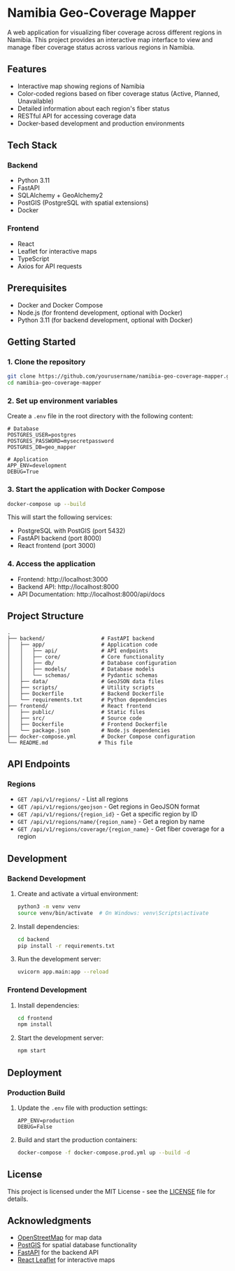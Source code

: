 # Namibia Geo-Coverage Mapper

A web application for visualizing fiber coverage across different regions in Namibia. This project provides an interactive map interface to view and manage fiber coverage status across various regions in Namibia.

## Features

- Interactive map showing regions of Namibia
- Color-coded regions based on fiber coverage status (Active, Planned, Unavailable)
- Detailed information about each region's fiber status
- RESTful API for accessing coverage data
- Docker-based development and production environments

## Tech Stack

### Backend
- Python 3.11
- FastAPI
- SQLAlchemy + GeoAlchemy2
- PostGIS (PostgreSQL with spatial extensions)
- Docker

### Frontend
- React
- Leaflet for interactive maps
- TypeScript
- Axios for API requests

## Prerequisites

- Docker and Docker Compose
- Node.js (for frontend development, optional with Docker)
- Python 3.11 (for backend development, optional with Docker)

## Getting Started

### 1. Clone the repository

```bash
git clone https://github.com/yourusername/namibia-geo-coverage-mapper.git
cd namibia-geo-coverage-mapper
```

### 2. Set up environment variables

Create a `.env` file in the root directory with the following content:

```env
# Database
POSTGRES_USER=postgres
POSTGRES_PASSWORD=mysecretpassword
POSTGRES_DB=geo_mapper

# Application
APP_ENV=development
DEBUG=True
```

### 3. Start the application with Docker Compose

```bash
docker-compose up --build
```

This will start the following services:
- PostgreSQL with PostGIS (port 5432)
- FastAPI backend (port 8000)
- React frontend (port 3000)

### 4. Access the application

- Frontend: http://localhost:3000
- Backend API: http://localhost:8000
- API Documentation: http://localhost:8000/api/docs

## Project Structure

```
.
├── backend/                  # FastAPI backend
│   ├── app/                  # Application code
│   │   ├── api/              # API endpoints
│   │   ├── core/             # Core functionality
│   │   ├── db/               # Database configuration
│   │   ├── models/           # Database models
│   │   └── schemas/          # Pydantic schemas
│   ├── data/                 # GeoJSON data files
│   ├── scripts/              # Utility scripts
│   ├── Dockerfile            # Backend Dockerfile
│   └── requirements.txt      # Python dependencies
├── frontend/                 # React frontend
│   ├── public/               # Static files
│   ├── src/                  # Source code
│   ├── Dockerfile            # Frontend Dockerfile
│   └── package.json          # Node.js dependencies
├── docker-compose.yml        # Docker Compose configuration
└── README.md                # This file
```

## API Endpoints

### Regions

- `GET /api/v1/regions/` - List all regions
- `GET /api/v1/regions/geojson` - Get regions in GeoJSON format
- `GET /api/v1/regions/{region_id}` - Get a specific region by ID
- `GET /api/v1/regions/name/{region_name}` - Get a region by name
- `GET /api/v1/regions/coverage/{region_name}` - Get fiber coverage for a region

## Development

### Backend Development

1. Create and activate a virtual environment:
   ```bash
   python3 -m venv venv
   source venv/bin/activate  # On Windows: venv\Scripts\activate
   ```

2. Install dependencies:
   ```bash
   cd backend
   pip install -r requirements.txt
   ```

3. Run the development server:
   ```bash
   uvicorn app.main:app --reload
   ```

### Frontend Development

1. Install dependencies:
   ```bash
   cd frontend
   npm install
   ```

2. Start the development server:
   ```bash
   npm start
   ```

## Deployment

### Production Build

1. Update the `.env` file with production settings:
   ```env
   APP_ENV=production
   DEBUG=False
   ```

2. Build and start the production containers:
   ```bash
   docker-compose -f docker-compose.prod.yml up --build -d
   ```

## License

This project is licensed under the MIT License - see the [LICENSE](LICENSE) file for details.

## Acknowledgments

- [OpenStreetMap](https://www.openstreetmap.org/) for map data
- [PostGIS](https://postgis.net/) for spatial database functionality
- [FastAPI](https://fastapi.tiangolo.com/) for the backend API
- [React Leaflet](https://react-leaflet.js.org/) for interactive maps
